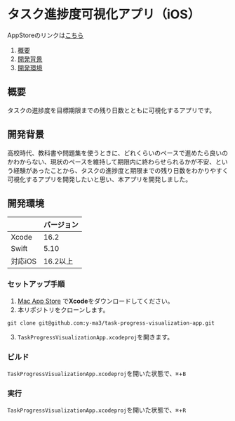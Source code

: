 # タスク進捗度可視化アプリ（iOS）

AppStoreのリンクは[こちら](https://apps.apple.com/jp/app/id6461378188)

1. [概要](#概要)
2. [開発背景](#開発背景)
3. [開発環境](#開発環境)

## 概要
タスクの進捗度を目標期限までの残り日数とともに可視化するアプリです。

## 開発背景
高校時代、教科書や問題集を使うときに、どれくらいのペースで進めたら良いのかわからない、現状のペースを維持して期限内に終わらせられるかが不安、という経験があったことから、タスクの進捗度と期限までの残り日数をわかりやすく可視化するアプリを開発したいと思い、本アプリを開発しました。

## 開発環境

| | バージョン |
| --- | --- |
| Xcode | 16.2 |
| Swift | 5.10 |
| 対応iOS | 16.2以上 |

### セットアップ手順

1. [Mac App Store](https://apps.apple.com/jp/app/xcode/id497799835) で**Xcode**をダウンロードしてください。
2. 本リポジトリをクローンします。

```
git clone git@github.com:y-ma3/task-progress-visualization-app.git
```
3. `TaskProgressVisualizationApp.xcodeproj`を開きます。

### ビルド

`TaskProgressVisualizationApp.xcodeproj`を開いた状態で、`⌘`+`B`

### 実行

`TaskProgressVisualizationApp.xcodeproj`を開いた状態で、`⌘`+`R`

